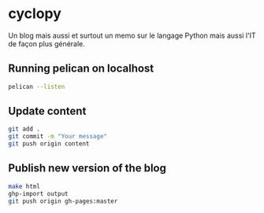 # cyclopy
Un blog mais aussi et surtout un memo sur le langage Python mais aussi l'IT de façon plus générale.


## Running pelican on localhost

```sh
pelican --listen
```

## Update content

```sh
git add .
git commit -m "Your message"
git push origin content
```

## Publish new version of the blog

```sh
make html
ghp-import output
git push origin gh-pages:master
```